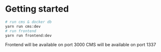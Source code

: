 # Getting started 

```bash
# run cms & docker db
yarn run cms:dev
# run frontend
yarn run frontend:dev
```
Frontend will be available on port 3000
CMS will be available on port 1337
